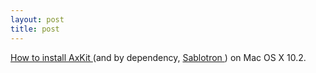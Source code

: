 ```yaml
---
layout: post
title: post 
---
```

<a href="/dev/axkit/howto.html">How to install AxKit </a>(and by dependency, <a href="/dev/axkit/howto.html#install_sablot">Sablotron </a>) on Mac OS X 10.2.
